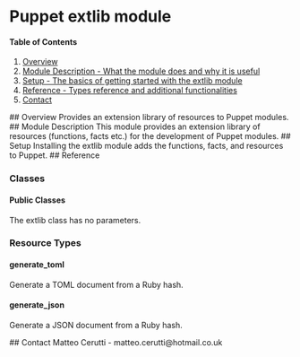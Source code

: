 # Puppet extlib module

#### Table of Contents

1. [Overview](#overview)
2. [Module Description - What the module does and why it is useful](#module-description)
3. [Setup - The basics of getting started with the extlib module](#setup)
4. [Reference - Types reference and additional functionalities](#reference)
6. [Contact](#contact)

<a name="overview"/>
## Overview
Provides an extension library of resources to Puppet modules.

<a name="module-description"/>
## Module Description
This module provides an extension library of resources (functions, facts etc.) for the development of Puppet modules.

<a name="setup"/>
## Setup
Installing the extlib module adds the functions, facts, and resources to Puppet.

<a name="reference"/>
## Reference

### Classes

#### Public Classes
The extlib class has no parameters.

### Resource Types

#### generate_toml
Generate a TOML document from a Ruby hash.

#### generate_json
Generate a JSON document from a Ruby hash.

<a name="contact"/>
## Contact
Matteo Cerutti - matteo.cerutti@hotmail.co.uk
